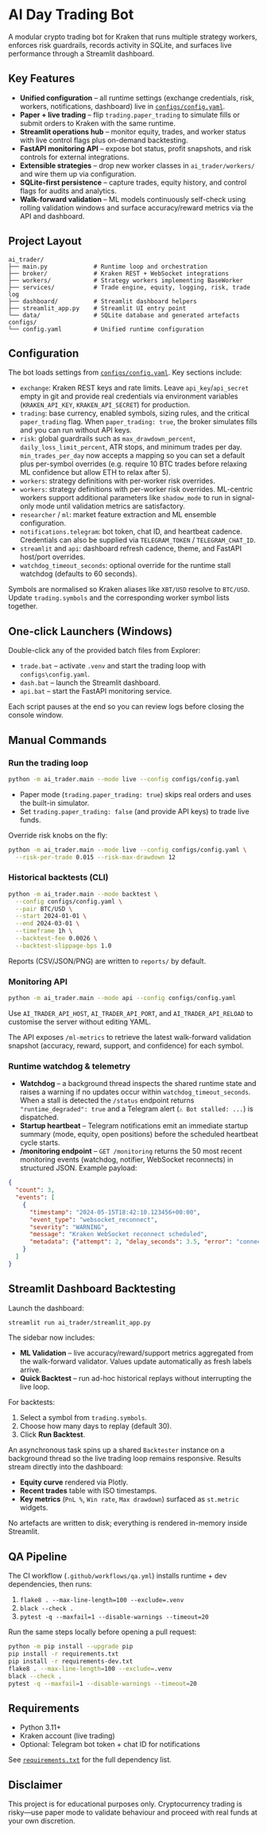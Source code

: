 # AI Day Trading Bot

A modular crypto trading bot for Kraken that runs multiple strategy workers, enforces risk guardrails, records activity in SQLite, and surfaces live performance through a Streamlit dashboard.

## Key Features

- **Unified configuration** – all runtime settings (exchange credentials, risk, workers, notifications, dashboard) live in [`configs/config.yaml`](configs/config.yaml).
- **Paper + live trading** – flip `trading.paper_trading` to simulate fills or submit orders to Kraken with the same runtime.
- **Streamlit operations hub** – monitor equity, trades, and worker status with live control flags plus on-demand backtesting.
- **FastAPI monitoring API** – expose bot status, profit snapshots, and risk controls for external integrations.
- **Extensible strategies** – drop new worker classes in `ai_trader/workers/` and wire them up via configuration.
- **SQLite-first persistence** – capture trades, equity history, and control flags for audits and analytics.
- **Walk-forward validation** – ML models continuously self-check using rolling validation windows and surface accuracy/reward metrics via the API and dashboard.

## Project Layout

```
ai_trader/
├── main.py             # Runtime loop and orchestration
├── broker/             # Kraken REST + WebSocket integrations
├── workers/            # Strategy workers implementing BaseWorker
├── services/           # Trade engine, equity, logging, risk, trade log
├── dashboard/          # Streamlit dashboard helpers
├── streamlit_app.py    # Streamlit UI entry point
└── data/               # SQLite database and generated artefacts
configs/
└── config.yaml         # Unified runtime configuration
```

## Configuration

The bot loads settings from [`configs/config.yaml`](configs/config.yaml). Key sections include:

- `exchange`: Kraken REST keys and rate limits. Leave `api_key`/`api_secret` empty in git and provide real credentials via environment variables (`KRAKEN_API_KEY`, `KRAKEN_API_SECRET`) for production.
- `trading`: base currency, enabled symbols, sizing rules, and the critical `paper_trading` flag. When `paper_trading: true`, the broker simulates fills and you can run without API keys.
- `risk`: global guardrails such as `max_drawdown_percent`, `daily_loss_limit_percent`, ATR stops, and minimum trades per day. `min_trades_per_day` now accepts a mapping so you can set a default plus per-symbol overrides (e.g. require 10 BTC trades before relaxing ML confidence but allow ETH to relax after 5).
- `workers`: strategy definitions with per-worker risk overrides.
- `workers`: strategy definitions with per-worker risk overrides. ML-centric workers support additional parameters like `shadow_mode` to run in signal-only mode until validation metrics are satisfactory.
- `researcher` / `ml`: market feature extraction and ML ensemble configuration.
- `notifications.telegram`: bot token, chat ID, and heartbeat cadence. Credentials can also be supplied via `TELEGRAM_TOKEN` / `TELEGRAM_CHAT_ID`.
- `streamlit` and `api`: dashboard refresh cadence, theme, and FastAPI host/port overrides.
- `watchdog_timeout_seconds`: optional override for the runtime stall watchdog (defaults to 60 seconds).

Symbols are normalised so Kraken aliases like `XBT/USD` resolve to `BTC/USD`. Update `trading.symbols` and the corresponding worker symbol lists together.

## One-click Launchers (Windows)

Double-click any of the provided batch files from Explorer:

- `trade.bat` – activate `.venv` and start the trading loop with `configs\config.yaml`.
- `dash.bat` – launch the Streamlit dashboard.
- `api.bat` – start the FastAPI monitoring service.

Each script pauses at the end so you can review logs before closing the console window.

## Manual Commands

### Run the trading loop

```bash
python -m ai_trader.main --mode live --config configs/config.yaml
```

- Paper mode (`trading.paper_trading: true`) skips real orders and uses the built-in simulator.
- Set `trading.paper_trading: false` (and provide API keys) to trade live funds.

Override risk knobs on the fly:

```bash
python -m ai_trader.main --mode live --config configs/config.yaml \
  --risk-per-trade 0.015 --risk-max-drawdown 12
```

### Historical backtests (CLI)

```bash
python -m ai_trader.main --mode backtest \
  --config configs/config.yaml \
  --pair BTC/USD \
  --start 2024-01-01 \
  --end 2024-03-01 \
  --timeframe 1h \
  --backtest-fee 0.0026 \
  --backtest-slippage-bps 1.0
```

Reports (CSV/JSON/PNG) are written to `reports/` by default.

### Monitoring API

```bash
python -m ai_trader.main --mode api --config configs/config.yaml
```

Use `AI_TRADER_API_HOST`, `AI_TRADER_API_PORT`, and `AI_TRADER_API_RELOAD` to customise the server without editing YAML.

The API exposes `/ml-metrics` to retrieve the latest walk-forward validation snapshot (accuracy, reward, support, and confidence) for each symbol.

### Runtime watchdog & telemetry

- **Watchdog** – a background thread inspects the shared runtime state and raises a warning if no updates occur within `watchdog_timeout_seconds`. When a stall is detected the `/status` endpoint returns `"runtime_degraded": true` and a Telegram alert (`⚠️ Bot stalled: ...`) is dispatched.
- **Startup heartbeat** – Telegram notifications emit an immediate startup summary (mode, equity, open positions) before the scheduled heartbeat cycle starts.
- **/monitoring endpoint** – `GET /monitoring` returns the 50 most recent monitoring events (watchdog, notifier, WebSocket reconnects) in structured JSON. Example payload:

```json
{
  "count": 3,
  "events": [
    {
      "timestamp": "2024-05-15T18:42:10.123456+00:00",
      "event_type": "websocket_reconnect",
      "severity": "WARNING",
      "message": "Kraken WebSocket reconnect scheduled",
      "metadata": {"attempt": 2, "delay_seconds": 3.5, "error": "connection dropped"}
    }
  ]
}
```

## Streamlit Dashboard Backtesting

Launch the dashboard:

```bash
streamlit run ai_trader/streamlit_app.py
```

The sidebar now includes:

- **ML Validation** – live accuracy/reward/support metrics aggregated from the walk-forward validator. Values update automatically as fresh labels arrive.
- **Quick Backtest** – run ad-hoc historical replays without interrupting the live loop.

For backtests:

1. Select a symbol from `trading.symbols`.
2. Choose how many days to replay (default 30).
3. Click **Run Backtest**.

An asynchronous task spins up a shared `Backtester` instance on a background thread so the live trading loop remains responsive. Results stream directly into the dashboard:

- **Equity curve** rendered via Plotly.
- **Recent trades** table with ISO timestamps.
- **Key metrics** (`PnL %`, `Win rate`, `Max drawdown`) surfaced as `st.metric` widgets.

No artefacts are written to disk; everything is rendered in-memory inside Streamlit.

## QA Pipeline

The CI workflow (`.github/workflows/qa.yml`) installs runtime + dev dependencies, then runs:

1. `flake8 . --max-line-length=100 --exclude=.venv`
2. `black --check .`
3. `pytest -q --maxfail=1 --disable-warnings --timeout=20`

Run the same steps locally before opening a pull request:

```bash
python -m pip install --upgrade pip
pip install -r requirements.txt
pip install -r requirements-dev.txt
flake8 . --max-line-length=100 --exclude=.venv
black --check .
pytest -q --maxfail=1 --disable-warnings --timeout=20
```

## Requirements

- Python 3.11+
- Kraken account (live trading)
- Optional: Telegram bot token + chat ID for notifications

See [`requirements.txt`](requirements.txt) for the full dependency list.

## Disclaimer

This project is for educational purposes only. Cryptocurrency trading is risky—use paper mode to validate behaviour and proceed with real funds at your own discretion.
